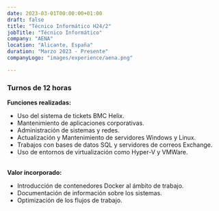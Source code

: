 ```yaml
---
date: 2023-03-01T00:00:00+01:00
draft: false
title: "Técnico Informático H24/2"
jobTitle: "Técnico Informático"
company: "AENA"
location: "Alicante, España"
duration: "Marzo 2023 - Presente"
companyLogo: "images/experience/aena.png"

---
```

### Turnos de 12 horas

**Funciones realizadas:**
- Uso del sistema de tickets BMC Helix.
- Mantenimiento de aplicaciones corporativas.
- Administración de sistemas y redes.
- Actualización y Mantenimiento de servidores Windows y Linux.
- Trabajos con bases de datos SQL y servidores de correos Exchange.
- Uso de entornos de virtualización como Hyper-V y VMWare.

<br>**Valor incorporado:**
- Introducción de contenedores Docker al ámbito de trabajo.
- Documentación de información sobre los sistemas.
- Optimización de los flujos de trabajo.